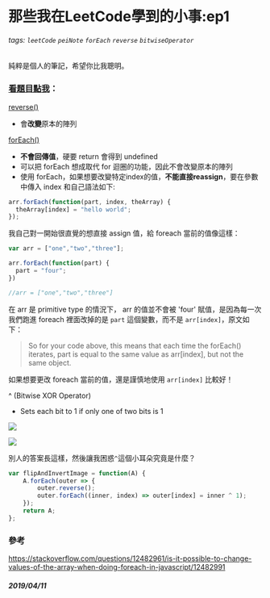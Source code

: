 # 那些我在LeetCode學到的小事:ep1
###### tags: `leetCode` `peiNote` `forEach` `reverse` `bitwiseOperator`
純粹是個人的筆記，希望你比我聰明。

### [看題目點我](https://leetcode.com/problems/flipping-an-image/)：

[reverse()](https://developer.mozilla.org/zh-TW/docs/Web/JavaScript/Reference/Global_Objects/Array/reverse)
- 會**改變**原本的陣列

[forEach()](https://developer.mozilla.org/zh-TW/docs/Web/JavaScript/Reference/Global_Objects/Array/forEach)
- **不會回傳值**，硬要 return 會得到 undefined
- 可以把 forEach 想成取代 for 迴圈的功能，因此不會改變原本的陣列
- 使用 forEach，如果想要改變特定index的值，**不能直接reassign**，要在參數中傳入 index 和自己語法如下:
```javascript
arr.forEach(function(part, index, theArray) {
  theArray[index] = "hello world";
});
```
我自己對一開始很直覺的想直接 assign 值，給 foreach 當前的值像這樣：
```javascript
var arr = ["one","two","three"];

arr.forEach(function(part) {
  part = "four";
})

//arr = ["one","two","three"]
```
在 arr 是 primitive type 的情況下， arr 的值並不會被 'four' 賦值，是因為每一次我們跑進 foreach 裡面改掉的是 `part` 這個變數，而不是 `arr[index]`，原文如下：

> So for your code above, this means that each time the forEach() iterates, part is equal to the same value as arr[index], but not the same object.

如果想要更改 foreach 當前的值，還是謹慎地使用  `arr[index]` 比較好！

^ (Bitwise XOR Operator)
- Sets each bit to 1 if only one of two bits is 1

![](https://i.imgur.com/4wSNX1x.png)

![](https://i.imgur.com/RqyW2Jr.png)


別人的答案長這樣，然後讓我困惑`^`這個小耳朵究竟是什麼？
```javascript
var flipAndInvertImage = function(A) {
    A.forEach(outer => {
        outer.reverse();
        outer.forEach((inner, index) => outer[index] = inner ^ 1);
    });
    return A;
};
```


### 參考
https://stackoverflow.com/questions/12482961/is-it-possible-to-change-values-of-the-array-when-doing-foreach-in-javascript/12482991

##### 2019/04/11

